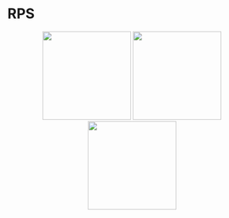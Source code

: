# RPS

<div align="center">
<img src="https://github.com/nicolas-tavares/alcool-ou-gasolina/assets/138027100/09654748-b9a0-4acc-a248-5d90dbca061a" width="179px" />
<img src="https://github.com/nicolas-tavares/alcool-ou-gasolina/assets/138027100/25b20682-7b8d-44ff-aee4-8fa325275c61" width="179px" />
<img src="https://github.com/nicolas-tavares/alcool-ou-gasolina/assets/138027100/e48ca9ab-662e-42d2-b034-bd886a9656d1" width="179px" /> 
  
</div> 
